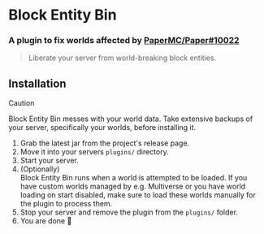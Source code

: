 # **Block Entity Bin**

### A plugin to fix worlds affected by [PaperMC/Paper#10022](https://github.com/PaperMC/Paper/issues/10022)

> Liberate your server from world-breaking block entities.

## Installation

> [!CAUTION]
> Block Entity Bin messes with your world data.
> Take extensive backups of your server, specifically your worlds, before installing it.

1) Grab the latest jar from the project's release page.
2) Move it into your servers `plugins/` directory.
3) Start your server.
4) (Optionally)  
   Block Entity Bin runs when a world is attempted to be loaded.
   If you have custom worlds managed by e.g. Multiverse or you have 
   world loading on start disabled, make sure to load these worlds manually
   for the plugin to process them.
5) Stop your server and remove the plugin from the `plugins/` folder.
6) You are done 🎉
